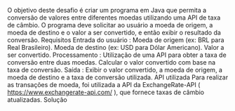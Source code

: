 O objetivo deste desafio é criar um programa em Java que permita a conversão de valores entre diferentes moedas utilizando uma API de taxa de câmbio. O programa deve solicitar ao usuário a moeda de origem, a moeda de destino e o valor a ser convertido, e então exibir o resultado da conversão.
Requisitos
Entrada do usuário :
Moeda de origem (ex: BRL para Real Brasileiro).
Moeda de destino (ex: USD para Dólar Americano).
Valor a ser convertido.
Processamento :
Utilização de uma API para obter a taxa de conversão entre duas moedas.
Calcular o valor convertido com base na taxa de conversão.
Saída :
Exibir o valor convertido, a moeda de origem, a moeda de destino e a taxa de conversão utilizada.
API utilizada
Para realizar as transações de moeda, foi utilizada a API da ExchangeRate-API ( https://www.exchangerate-api.com/ ), que fornece taxas de câmbio atualizadas.
Solução
